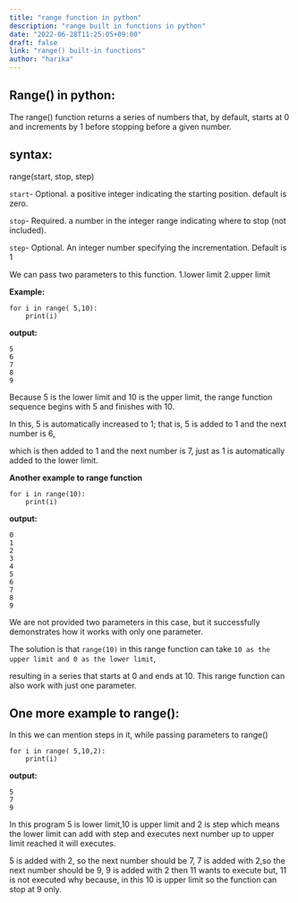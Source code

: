 ```yaml
---
title: "range function in python"
description: "range built in functions in python"
date: "2022-06-28T11:25:05+09:00"
draft: false
link: "range() built-in functions"
author: "harika"
---
```


## Range() in python:

The range() function returns a series of numbers that, by default, starts at 0 and increments by 1 before stopping before a given number. 
## syntax:

range(start, stop, step)

`start`- Optional.
a positive integer indicating the starting position.
default is zero. 

`stop`- Required.
a number in the integer range indicating where to stop (not included). 

`step`- Optional. 
An integer number specifying the incrementation. Default is 1


We can pass two parameters to this function.
1.lower limit
2.upper limit

**Example:**
```
for i in range( 5,10):
    print(i)
```
**output:**
```
5
6
7
8
9
```
Because 5 is the lower limit and 10 is the upper limit, the range function sequence begins with 5 and finishes with 10.

In this, 5 is automatically increased to 1; that is, 5 is added to 1 and the next number is 6, 

which is then added to 1 and the next number is 7, just as 1 is automatically added to the lower limit.

**Another example to range function**
```
for i in range(10):
    print(i)
```
**output:**
```
0
1
2
3
4
5
6
7
8
9
```
We are not provided two parameters in this case, but it successfully demonstrates how it works with only one parameter.


The solution is that `range(10)` in this range function can take `10 as the upper limit and 0 as the lower limit`, 

resulting in a series that starts at 0 and ends at 10. This range function can also work with just one parameter.

## One more example to range():
In this we can mention steps in it, while passing parameters to range()
```
for i in range( 5,10,2):
    print(i)
```
**output:**
```
5
7
9
```
In this program 5 is lower limit,10 is upper limit and 2 is step which means the lower limit can add with step and executes next number up to upper limit reached it will executes.

5 is added with 2, so the next number should be 7,
7 is added with 2,so the next number should be 9,
9 is added with 2 then 11 wants to execute but, 
11 is not executed why because, 
in this 10 is upper limit so the function can stop at 9 only.
